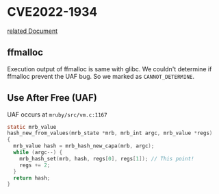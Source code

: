 # CVE2022-1934

[related Document](https://huntr.com/bounties/99e6df06-b9f7-4c53-a722-6bb89fbfb51f)

## ffmalloc
Execution output of ffmalloc is same with glibc. We couldn't determine if ffmalloc prevent the UAF bug. So we marked as `CANNOT_DETERMINE`.

## Use After Free (UAF)
UAF occurs at `mruby/src/vm.c:1167`

```c
static mrb_value
hash_new_from_values(mrb_state *mrb, mrb_int argc, mrb_value *regs)
{
  mrb_value hash = mrb_hash_new_capa(mrb, argc);
  while (argc--) {
    mrb_hash_set(mrb, hash, regs[0], regs[1]); // This point!
    regs += 2;
  }
  return hash;
}
```
